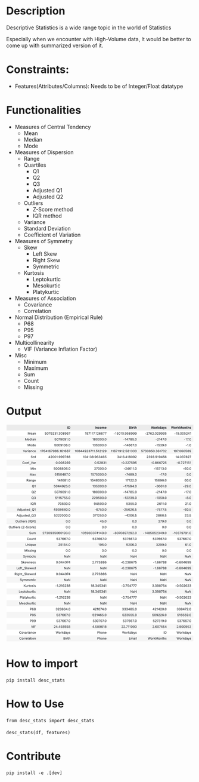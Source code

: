 # Description

Descriptive Statistics is a wide range topic in the world of Statistics

Especially when we encounter with High-Volume data, It would be better to come up with summarized version of it.

# Constraints:

- Features(Attributes/Columns): Needs to be of Integer/Float datatype

# Functionalities

- Measures of Central Tendency
  - Mean
  - Median
  - Mode
- Measures of Dispersion
  - Range
  - Quartiles
    - Q1
    - Q2
    - Q3
    - Adjusted Q1
    - Adjusted Q2
  - Outliers
    - Z-Score method
    - IQR method
  - Variance
  - Standard Deviation
  - Coefficient of Variation
- Measures of Symmetry
  - Skew
    - Left Skew
    - Right Skew
    - Symmetric
  - Kurtosis
    - Leptokurtic
    - Mesokurtic
    - Platykurtic
- Measures of Association
  - Covariance
  - Correlation
- Normal Distribution (Empirical Rule)
  - P68
  - P95
  - P97
- Multicollinearity
  - VIF (Variance Inflation Factor)
- Misc
  - Minimum
  - Maximum
  - Sum
  - Count
  - Missing

# Output
  <img src='./snaps/Desc_stats.png'>

# How to import

    pip install desc_stats

# How to Use

    from desc_stats import desc_stats

    desc_stats(df, features)

# Contribute

    pip install -e .[dev]
